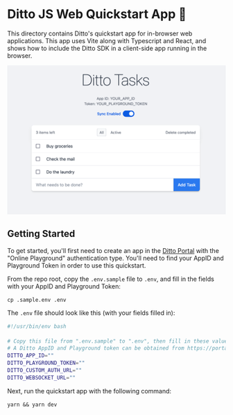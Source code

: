 # Ditto JS Web Quickstart App 🚀

This directory contains Ditto's quickstart app for in-browser web applications.
This app uses Vite along with Typescript and React, and shows how to include
the Ditto SDK in a client-side app running in the browser.

![JS Web Ditto Screenshot](../.github/assets/js-web-ditto-screenshot.png)

## Getting Started

To get started, you'll first need to create an app in the [Ditto Portal][0]
with the "Online Playground" authentication type. You'll need to find your
AppID and Playground Token in order to use this quickstart.

[0]: https://portal.ditto.live

From the repo root, copy the `.env.sample` file to `.env`, and fill in the
fields with your AppID and Playground Token:

```
cp .sample.env .env
```

The `.env` file should look like this (with your fields filled in):

```bash
#!/usr/bin/env bash

# Copy this file from ".env.sample" to ".env", then fill in these values
# A Ditto AppID and Playground token can be obtained from https://portal.ditto.live
DITTO_APP_ID=""
DITTO_PLAYGROUND_TOKEN=""
DITTO_CUSTOM_AUTH_URL=""
DITTO_WEBSOCKET_URL=""
```

Next, run the quickstart app with the following command:

```
yarn && yarn dev
```
